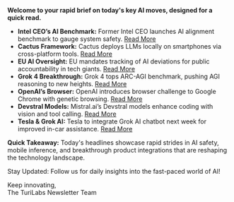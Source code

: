 **Welcome to your rapid brief on today's key AI moves, designed for a quick read.**

- **Intel CEO’s AI Benchmark:** Former Intel CEO launches AI alignment benchmark to gauge system safety. [Read More](https://techcrunch.com/2025/07/10/former-intel-ceo-launches-a-benchmark-to-measure-ai-alignment/)
- **Cactus Framework:** Cactus deploys LLMs locally on smartphones via cross-platform tools. [Read More](#)
- **EU AI Oversight:** EU mandates tracking of AI deviations for public accountability in tech giants. [Read More](https://arstechnica.com/tech-policy/2025/07/everything-tech-giants-will-hate-about-the-eus-new-ai-rules/)
- **Grok 4 Breakthrough:** Grok 4 tops ARC-AGI benchmark, pushing AGI reasoning to new heights. [Read More](https://twitter.com/arcprize/status/1943168950763950555)
- **OpenAI’s Browser:** OpenAI introduces browser challenge to Google Chrome with genetic browsing. [Read More](https://www.cnbc.com/2025/07/09/openai-to-release-web-browser-in-challenge-to-google-chrome.html)
- **Devstral Models:** Mistral.ai’s Devstral models enhance coding with vision and tool calling. [Read More](https://mistral.ai/news/devstral-2507)
- **Tesla & Grok AI:** Tesla to integrate Grok AI chatbot next week for improved in-car assistance. [Read More](https://www.bloomberg.com/news/articles/2025-07-10/musk-says-grok-chatbot-is-coming-to-tesla-vehicles-by-next-week)

**Quick Takeaway:** Today's headlines showcase rapid strides in AI safety, mobile inference, and breakthrough product integrations that are reshaping the technology landscape.

Stay Updated: Follow us for daily insights into the fast-paced world of AI! 

Keep innovating,  
The TuriLabs Newsletter Team